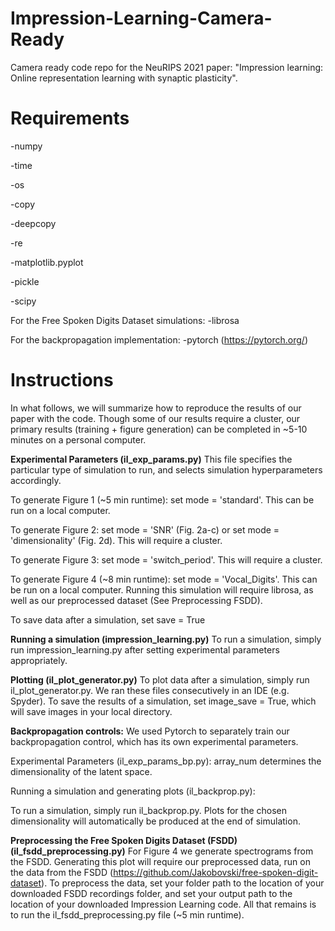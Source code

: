 # Impression-Learning-Camera-Ready
Camera ready code repo for the NeuRIPS 2021 paper: "Impression learning: Online representation learning with synaptic plasticity".


# Requirements

-numpy

-time

-os

-copy

-deepcopy

-re

-matplotlib.pyplot

-pickle

-scipy

For the Free Spoken Digits Dataset simulations:
-librosa

For the backpropagation implementation:
-pytorch (https://pytorch.org/)

# Instructions
In what follows, we will summarize how to reproduce the results of our paper with the code.
Though some of our results require a cluster, our primary results (training + figure generation) can be completed
in ~5-10 minutes on a personal computer.

**Experimental Parameters (il_exp_params.py)**
This file specifies the particular type of simulation to run, and selects simulation hyperparameters accordingly.

To generate Figure 1 (~5 min runtime): set mode = 'standard'. This can be run on a local computer.

To generate Figure 2: set mode = 'SNR' (Fig. 2a-c) or set mode = 'dimensionality' (Fig. 2d). This will require a cluster.

To generate Figure 3: set mode = 'switch_period'. This will require a cluster.

To generate Figure 4 (~8 min runtime): set mode = 'Vocal_Digits'. This can be run on a local computer. Running this simulation will require librosa, as well as our preprocessed dataset (See Preprocessing FSDD).

To save data after a simulation, set save = True

**Running a simulation (impression_learning.py)**
To run a simulation, simply run impression_learning.py after setting experimental parameters appropriately.

**Plotting (il_plot_generator.py)**
To plot data after a simulation, simply run il_plot_generator.py. We ran these files consecutively in an IDE (e.g. Spyder).
To save the results of a simulation, set image_save = True, which will save images in your local directory.


**Backpropagation controls:**
We used Pytorch to separately train our backpropagation control, which has its own experimental parameters.

Experimental Parameters (il_exp_params_bp.py): array_num determines the dimensionality of the latent space.

Running a simulation and generating plots (il_backprop.py):

To run a simulation, simply run il_backprop.py. Plots for the chosen dimensionality will automatically be produced at the end of simulation.

**Preprocessing the Free Spoken Digits Dataset (FSDD) (il_fsdd_preprocessing.py)**
For Figure 4 we generate spectrograms from the FSDD. Generating this plot will require our preprocessed data, run on the data from the FSDD (https://github.com/Jakobovski/free-spoken-digit-dataset). To preprocess the data, set your folder path to the location of your downloaded FSDD recordings folder, and set your output path to the location of your downloaded Impression Learning code. All that remains is to run the il_fsdd_preprocessing.py file (~5 min runtime).
